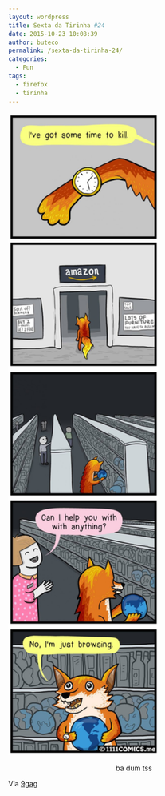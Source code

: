 ```yaml
---
layout: wordpress
title: Sexta da Tirinha #24
date: 2015-10-23 10:08:39
author: buteco
permalink: /sexta-da-tirinha-24/
categories:
  - Fun
tags:
  - firefox
  - tirinha
---
```


<img class="aligncenter" src="/assets/wp-content/uploads/2015/10/firefox.jpg" alt="Firefox na Amazon" width="60%" height="60%" />
<p style="text-align: center;">ba dum tss</p>
Via <a href="http://9gag.com/gag/aPG1gVw" target="_blank">9gag</a>